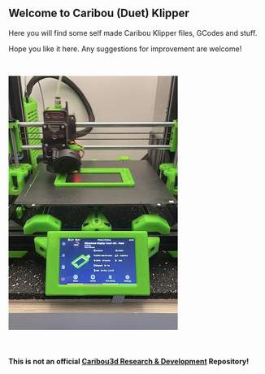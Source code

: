 ## Welcome to Caribou (Duet) Klipper 

Here you will find some self made Caribou Klipper files, GCodes and stuff.

Hope you like it here. Any suggestions for improvement are welcome!

&nbsp;

<img src="https://github.com/mmuellerphoto/Caribou-Klipper/blob/master/IMAGES/KlipperCar320-I.jpg">

&nbsp;

#### This is **not** an official [Caribou3d Research & Development](https://caribou3d.com/) Repository!
